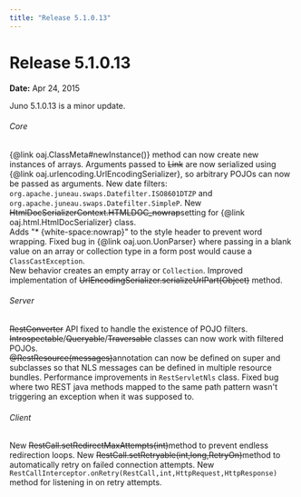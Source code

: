 ```yaml
---
title: "Release 5.1.0.13"
---
```


# Release 5.1.0.13

**Date:** Apr 24, 2015

Juno 5.1.0.13 is a minor update.
###### Core		

\{@link oaj.ClassMeta#newInstance()\} method can now create new instances of arrays.
Arguments passed to ~~Link~~ are now serialized using \{@link oaj.urlencoding.UrlEncodingSerializer\}, so arbitrary POJOs can now be passed as arguments.
New date filters:  `org.apache.juneau.swaps.Datefilter.ISO8601DTZP` and `org.apache.juneau.swaps.Datefilter.SimpleP`.
New ~~HtmlDocSerializerContext.HTMLDOC_nowrap~~setting for \{@link oaj.html.HtmlDocSerializer\} class.  
Adds "* \{white-space:nowrap\}" to the style header to prevent word wrapping.
Fixed bug in \{@link oaj.uon.UonParser\} where passing in a blank value on an array or collection type in a form post would cause a `ClassCastException`.  
New behavior creates an empty array or `Collection`.
Improved implementation of ~~UrlEncodingSerializer.serializeUrlPart(Object)~~ method.
###### Server		

~~RestConverter~~ API fixed to handle the existence of POJO filters.
~~Introspectable~~/~~Queryable~~/~~Traversable~~ classes can now work with filtered POJOs.  
~~@RestResource(messages)~~annotation can now be defined on super and subclasses so that NLS messages can be defined in multiple resource bundles.
Performance improvements in `RestServletNls` class. 
Fixed bug where two REST java methods mapped to the same path pattern wasn't triggering an exception when it was supposed to.
###### Client		

New ~~RestCall.setRedirectMaxAttempts(int)~~method to prevent endless redirection loops.
New ~~RestCall.setRetryable(int,long,RetryOn)~~method to automatically retry on failed connection attempts.
New `RestCallInterceptor.onRetry(RestCall,int,HttpRequest,HttpResponse)` method for listening in on retry attempts.
